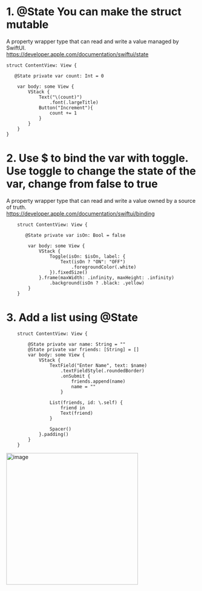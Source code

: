# 1. @State You can make the struct mutable 

A property wrapper type that can read and write a value managed by SwiftUI. <br>
https://developer.apple.com/documentation/swiftui/state

    struct ContentView: View {
        
       @State private var count: Int = 0
        
        var body: some View {
            VStack {
                Text("\(count)")
                    .font(.largeTitle)
                Button("Increment"){
                    count += 1
                }
            }
        }
    }

# 2. Use $ to bind the var with toggle. Use toggle to change the state of the var, change from false to true

A property wrapper type that can read and write a value owned by a source of truth. <br>
https://developer.apple.com/documentation/swiftui/binding

        struct ContentView: View {
            
           @State private var isOn: Bool = false
            
            var body: some View {
                VStack {
                    Toggle(isOn: $isOn, label: {
                        Text(isOn ? "ON": "OFF")
                            .foregroundColor(.white)
                    }).fixedSize()
                }.frame(maxWidth: .infinity, maxHeight: .infinity)
                    .background(isOn ? .black: .yellow)
            }
        }

# 3. Add a list using @State

        struct ContentView: View {
            
            @State private var name: String = ""
            @State private var friends: [String] = []
            var body: some View {
                VStack {
                    TextField("Enter Name", text: $name)
                        .textFieldStyle(.roundedBorder)
                        .onSubmit {
                            friends.append(name)
                            name = ""
                        }
                    
                    List(friends, id: \.self) {
                        friend in
                        Text(friend)
                    }
                    
                    Spacer()
                }.padding()
            }
        }

<img width="348" alt="image" src="https://github.com/jasonfangmagic/Hike-SwiftUI/assets/87825019/e5d8b15c-6997-427c-8b9b-2b71f3920ad7">


